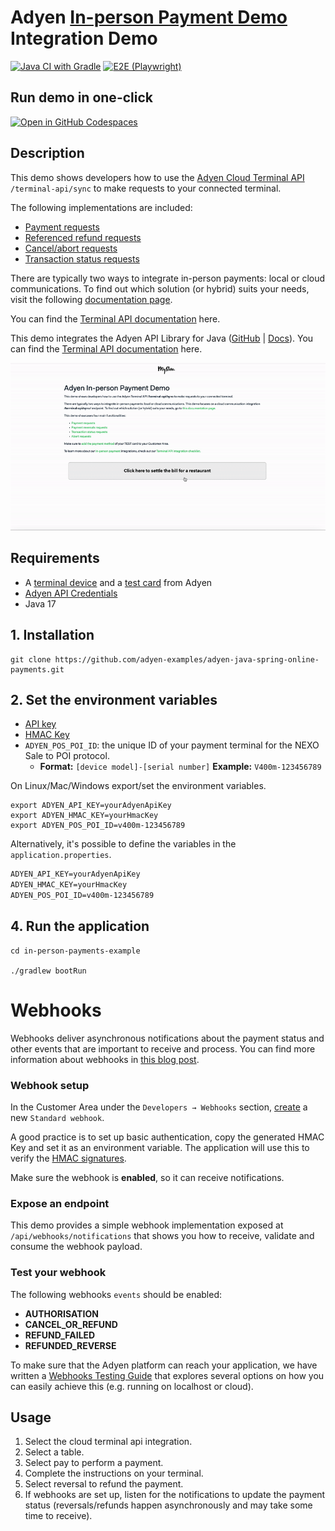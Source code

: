 # Adyen [In-person Payment Demo](https://docs.adyen.com/point-of-sale/) Integration Demo

[![Java CI with Gradle](https://github.com/adyen-examples/adyen-java-spring-online-payments/actions/workflows/build-in-person-payments.yml/badge.svg)](https://github.com/adyen-examples/adyen-java-spring-online-payments/actions/workflows/build-in-person-payments.yml) 
[![E2E (Playwright)](https://github.com/adyen-examples/adyen-java-spring-online-payments/actions/workflows/e2e-in-person-payments.yml/badge.svg)](https://github.com/adyen-examples/adyen-java-spring-online-payments/actions/workflows/e2e-in-person-payments.yml)

## Run demo in one-click
[![Open in GitHub Codespaces](https://github.com/codespaces/badge.svg)](https://github.com/codespaces/new/adyen-examples/adyen-java-spring-online-payments?ref=main&dev_container_path=.devcontainer%2Fin-person-payments-example%2Fdevcontainer.json)

## Description
This demo shows developers how to use the [Adyen Cloud Terminal API](https://docs.adyen.com/point-of-sale/design-your-integration/choose-your-architecture/cloud/) `/terminal-api/sync` to make requests to your connected terminal.

The following implementations are included:
- [Payment requests](https://docs.adyen.com/point-of-sale/basic-tapi-integration/make-a-payment/)
- [Referenced refund requests](https://docs.adyen.com/point-of-sale/basic-tapi-integration/refund-payment/referenced/)
- [Cancel/abort requests](https://docs.adyen.com/point-of-sale/basic-tapi-integration/cancel-a-transaction/)
- [Transaction status requests](https://docs.adyen.com/point-of-sale/basic-tapi-integration/verify-transaction-status/)

There are typically two ways to integrate in-person payments: local or cloud communications.
To find out which solution (or hybrid) suits your needs, visit the following [documentation page](https://docs.adyen.com/point-of-sale/design-your-integration/choose-your-architecture/#choosing-between-cloud-and-local).

You can find the [Terminal API documentation](https://docs.adyen.com/point-of-sale/design-your-integration/terminal-api/terminal-api-reference/) here.

This demo integrates the Adyen API Library for Java ([GitHub](https://github.com/Adyen/adyen-java-api-library) | [Docs](https://docs.adyen.com/development-resources/libraries/?tab=java_1)).
You can find the [Terminal API documentation](https://docs.adyen.com/point-of-sale/design-your-integration/terminal-api/terminal-api-reference/) here.

![In-person Payments Demo](src/main/resources/static/images/cardinpersonpayments.gif)

## Requirements
- A [terminal device](https://docs.adyen.com/point-of-sale/user-manuals/) and a [test card](https://docs.adyen.com/point-of-sale/testing-pos-payments/) from Adyen
- [Adyen API Credentials](https://docs.adyen.com/development-resources/api-credentials/)
- Java 17


## 1. Installation
```
git clone https://github.com/adyen-examples/adyen-java-spring-online-payments.git
```

## 2. Set the environment variables
* [API key](https://docs.adyen.com/user-management/how-to-get-the-api-key)
* [HMAC Key](https://docs.adyen.com/development-resources/webhooks/verify-hmac-signatures)
* `ADYEN_POS_POI_ID`: the unique ID of your payment terminal for the NEXO Sale to POI protocol.
  - **Format:** `[device model]-[serial number]` **Example:** `V400m-123456789`


On Linux/Mac/Windows export/set the environment variables.
```shell
export ADYEN_API_KEY=yourAdyenApiKey
export ADYEN_HMAC_KEY=yourHmacKey
export ADYEN_POS_POI_ID=v400m-123456789
```

Alternatively, it's possible to define the variables in the `application.properties`.
```txt
ADYEN_API_KEY=yourAdyenApiKey
ADYEN_HMAC_KEY=yourHmacKey
ADYEN_POS_POI_ID=v400m-123456789
```

## 4. Run the application

```
cd in-person-payments-example

./gradlew bootRun
```

# Webhooks

Webhooks deliver asynchronous notifications about the payment status and other events that are important to receive and process.
You can find more information about webhooks in [this blog post](https://www.adyen.com/knowledge-hub/consuming-webhooks).

### Webhook setup

In the Customer Area under the `Developers → Webhooks` section, [create](https://docs.adyen.com/development-resources/webhooks/#set-up-webhooks-in-your-customer-area) a new `Standard webhook`.

A good practice is to set up basic authentication, copy the generated HMAC Key and set it as an environment variable. The application will use this to verify the [HMAC signatures](https://docs.adyen.com/development-resources/webhooks/verify-hmac-signatures/).

Make sure the webhook is **enabled**, so it can receive notifications.

### Expose an endpoint

This demo provides a simple webhook implementation exposed at `/api/webhooks/notifications` that shows you how to receive, validate and consume the webhook payload.

### Test your webhook

The following webhooks `events` should be enabled:
* **AUTHORISATION**
* **CANCEL_OR_REFUND**
* **REFUND_FAILED**
* **REFUNDED_REVERSE**


To make sure that the Adyen platform can reach your application, we have written a [Webhooks Testing Guide](https://github.com/adyen-examples/.github/blob/main/pages/webhooks-testing.md)
that explores several options on how you can easily achieve this (e.g. running on localhost or cloud).


## Usage
1. Select the cloud terminal api integration.
2. Select a table.
3. Select pay to perform a payment.
4. Complete the instructions on your terminal.
5. Select reversal to refund the payment.
6. If webhooks are set up, listen for the notifications to update the payment status (reversals/refunds happen asynchronously and may take some time to receive).
